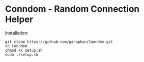 # Conndom - Random Connection Helper

Installation:
```
git clone https://github.com/panophan/Conndom.git
cd Conndom
chmod +x setup.sh
sudo ./setup.sh
```
